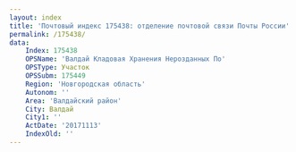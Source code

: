 ```yaml
---
layout: index
title: 'Почтовый индекс 175438: отделение почтовой связи Почты России'
permalink: /175438/
data:
    Index: 175438
    OPSName: 'Валдай Кладовая Хранения Нерозданных По'
    OPSType: Участок
    OPSSubm: 175449
    Region: 'Новгородская область'
    Autonom: ''
    Area: 'Валдайский район'
    City: Валдай
    City1: ''
    ActDate: '20171113'
    IndexOld: ''
---
```

